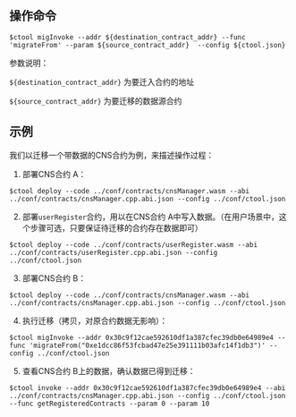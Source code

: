 ## 操作命令

```
$ctool migInvoke --addr ${destination_contract_addr} --func 'migrateFrom' --param ${source_contract_addr}  --config ${ctool.json}
```

参数说明：

`${destination_contract_addr}` 为要迁入合约的地址

`${source_contract_addr}` 为要迁移的数据源合约

## 示例

我们以迁移一个带数据的CNS合约为例，来描述操作过程：

1. 部署CNS合约 A：

```
$ctool deploy --code ../conf/contracts/cnsManager.wasm --abi ../conf/contracts/cnsManager.cpp.abi.json --config ../conf/ctool.json
```

2. 部署`userRegister`合约，用以在CNS合约 A中写入数据。（在用户场景中，这个步骤可选，只要保证待迁移的合约存在数据即可）

```
$ctool deploy --code ../conf/contracts/userRegister.wasm --abi ../conf/contracts/userRegister.cpp.abi.json --config ../conf/ctool.json
```

3. 部署CNS合约 B：

```
$ctool deploy --code ../conf/contracts/cnsManager.wasm --abi ../conf/contracts/cnsManager.cpp.abi.json --config ../conf/ctool.json
```

4. 执行迁移（拷贝，对原合约数据无影响）：

```
$ctool migInvoke --addr 0x30c9f12cae592610df1a387cfec39db0e64989e4 --func 'migrateFrom("0xe1dcc86f53fcbad47e25e391111b03afc14f1db3")' --config ../conf/ctool.json
```

5. 查看CNS合约 B上的数据，确认数据已得到迁移：

```
$ctool invoke --addr 0x30c9f12cae592610df1a387cfec39db0e64989e4 --abi ../conf/contracts/cnsManager.cpp.abi.json --config ../conf/ctool.json --func getRegisteredContracts --param 0 --param 10
```

   

